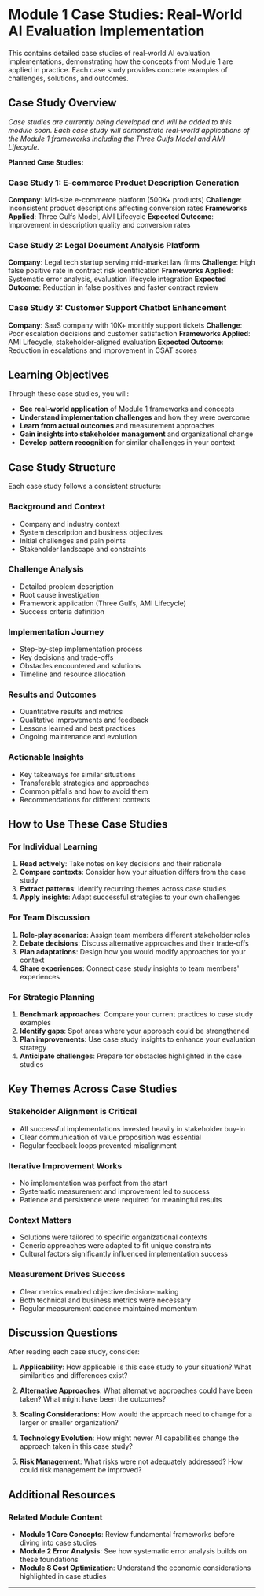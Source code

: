 # Module 1 Case Studies: Real-World AI Evaluation Implementation

This contains detailed case studies of real-world AI evaluation implementations, demonstrating how the concepts from Module 1 are applied in practice. Each case study provides concrete examples of challenges, solutions, and outcomes.

## Case Study Overview

*Case studies are currently being developed and will be added to this module soon. Each case study will demonstrate real-world applications of the Module 1 frameworks including the Three Gulfs Model and AMI Lifecycle.*

**Planned Case Studies:**

### Case Study 1: E-commerce Product Description Generation
**Company**: Mid-size e-commerce platform (500K+ products)
**Challenge**: Inconsistent product descriptions affecting conversion rates
**Frameworks Applied**: Three Gulfs Model, AMI Lifecycle
**Expected Outcome**: Improvement in description quality and conversion rates

### Case Study 2: Legal Document Analysis Platform
**Company**: Legal tech startup serving mid-market law firms
**Challenge**: High false positive rate in contract risk identification
**Frameworks Applied**: Systematic error analysis, evaluation lifecycle integration
**Expected Outcome**: Reduction in false positives and faster contract review

### Case Study 3: Customer Support Chatbot Enhancement
**Company**: SaaS company with 10K+ monthly support tickets
**Challenge**: Poor escalation decisions and customer satisfaction
**Frameworks Applied**: AMI Lifecycle, stakeholder-aligned evaluation
**Expected Outcome**: Reduction in escalations and improvement in CSAT scores

## Learning Objectives

Through these case studies, you will:

- **See real-world application** of Module 1 frameworks and concepts
- **Understand implementation challenges** and how they were overcome
- **Learn from actual outcomes** and measurement approaches
- **Gain insights into stakeholder management** and organizational change
- **Develop pattern recognition** for similar challenges in your context

## Case Study Structure

Each case study follows a consistent structure:

### Background and Context
- Company and industry context
- System description and business objectives
- Initial challenges and pain points
- Stakeholder landscape and constraints

### Challenge Analysis
- Detailed problem description
- Root cause investigation
- Framework application (Three Gulfs, AMI Lifecycle)
- Success criteria definition

### Implementation Journey
- Step-by-step implementation process
- Key decisions and trade-offs
- Obstacles encountered and solutions
- Timeline and resource allocation

### Results and Outcomes
- Quantitative results and metrics
- Qualitative improvements and feedback
- Lessons learned and best practices
- Ongoing maintenance and evolution

### Actionable Insights
- Key takeaways for similar situations
- Transferable strategies and approaches
- Common pitfalls and how to avoid them
- Recommendations for different contexts

## How to Use These Case Studies

### For Individual Learning
1. **Read actively**: Take notes on key decisions and their rationale
2. **Compare contexts**: Consider how your situation differs from the case study
3. **Extract patterns**: Identify recurring themes across case studies
4. **Apply insights**: Adapt successful strategies to your own challenges

### For Team Discussion
1. **Role-play scenarios**: Assign team members different stakeholder roles
2. **Debate decisions**: Discuss alternative approaches and their trade-offs
3. **Plan adaptations**: Design how you would modify approaches for your context
4. **Share experiences**: Connect case study insights to team members' experiences

### For Strategic Planning
1. **Benchmark approaches**: Compare your current practices to case study examples
2. **Identify gaps**: Spot areas where your approach could be strengthened
3. **Plan improvements**: Use case study insights to enhance your evaluation strategy
4. **Anticipate challenges**: Prepare for obstacles highlighted in the case studies

## Key Themes Across Case Studies

### Stakeholder Alignment is Critical
- All successful implementations invested heavily in stakeholder buy-in
- Clear communication of value proposition was essential
- Regular feedback loops prevented misalignment

### Iterative Improvement Works
- No implementation was perfect from the start
- Systematic measurement and improvement led to success
- Patience and persistence were required for meaningful results

### Context Matters
- Solutions were tailored to specific organizational contexts
- Generic approaches were adapted to fit unique constraints
- Cultural factors significantly influenced implementation success

### Measurement Drives Success
- Clear metrics enabled objective decision-making
- Both technical and business metrics were necessary
- Regular measurement cadence maintained momentum

## Discussion Questions

After reading each case study, consider:

1. **Applicability**: How applicable is this case study to your situation? What similarities and differences exist?

2. **Alternative Approaches**: What alternative approaches could have been taken? What might have been the outcomes?

3. **Scaling Considerations**: How would the approach need to change for a larger or smaller organization?

4. **Technology Evolution**: How might newer AI capabilities change the approach taken in this case study?

5. **Risk Management**: What risks were not adequately addressed? How could risk management be improved?

## Additional Resources

### Related Module Content
- **Module 1 Core Concepts**: Review fundamental frameworks before diving into case studies
- **Module 2 Error Analysis**: See how systematic error analysis builds on these foundations
- **Module 8 Cost Optimization**: Understand the economic considerations highlighted in case studies


---
